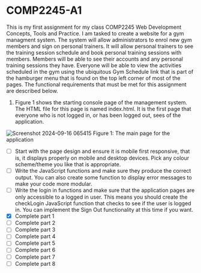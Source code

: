 # COMP2245-A1
This is my first assignment for my class COMP2245 Web Development Concepts, Tools and Practice. I am tasked to create a website for a gym managment system. The system will allow administrators to enrol new gym members and sign on personal trainers. It will allow personal trainers to see the training session schedule and book personal training sessions with members. Members will be able to see their accounts and any personal training sessions they have. Everyone will be able to view the activities scheduled in the gym using the ubiquitous Gym Schedule link that is part of the hamburger menu that is found on the top left corner of most of the pages. The functional requirements that must be met for this assignment are described below.

1. Figure 1 shows the starting console page of the management system. The HTML file for this page is named index.html. It is the first page that everyone who is not logged in, or has been logged out, sees of the application.

![Screenshot 2024-09-16 065415](https://github.com/user-attachments/assets/c4876489-6539-48fb-b900-78ce8ee72821)
Figure 1: The main page for the application

- [ ] Start with the page design and ensure it is mobile first responsive, that is, it displays properly on mobile and desktop devices. Pick any colour scheme/theme you like that is appropriate.
- [ ] Write the JavaScript functions and make sure they produce the correct output. You can also create some function to display error messages to make your code more modular.
- [ ] Write the login in functions and make sure that the application pages are only accessible to a logged in user. This means you should create the checkLogin JavaScript function that checks to see if the user is logged in. You can implement the Sign Out functionality at this time if you want.
- [x] Complete part 1
- [ ] Complete part 2
- [ ] Complete part 3
- [ ] Complete part 4
- [ ] Complete part 5
- [ ] Complete part 6
- [ ] Complete part 7
- [ ] Complete part 8
